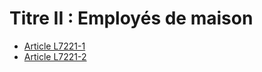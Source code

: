 # Titre II : Employés de maison 

* [Article L7221-1](./LEGIARTI000006904690.md)
* [Article L7221-2](./LEGIARTI000024396512.md)
